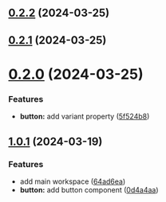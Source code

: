 

## [0.2.2](https://github.com/Illustrova/changelog-test/compare/v0.2.1...v0.2.2) (2024-03-25)

## [0.2.1](https://github.com/Illustrova/changelog-test/compare/v1.0.2...v0.2.1) (2024-03-25)

# [0.2.0](https://github.com/Illustrova/changelog-test/compare/v1.0.1...v0.2.0) (2024-03-25)


### Features

* **button:** add variant property ([5f524b8](https://github.com/Illustrova/changelog-test/commit/5f524b8b169302e511cc12993a8f8bc4a194cbf5))



## [1.0.1](https://github.com/Illustrova/changelog-test/compare/v1.0.0...v1.0.1) (2024-03-19)


### Features

* add main workspace ([64ad6ea](https://github.com/Illustrova/changelog-test/commit/64ad6ea42f84f94f0cddfd271bd0f31ca401c3a2))
* **button:** add button component ([0d4a4aa](https://github.com/Illustrova/changelog-test/commit/0d4a4aa790aac20ca86fbab82047c5ebf464e180))
